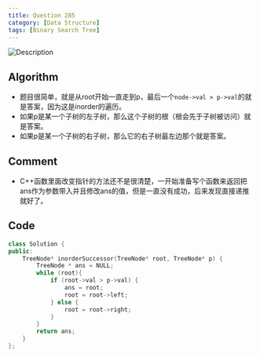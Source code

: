 ```yaml
---
title: Question 285
category: [Data Structure]
tags: [Binary Search Tree]
---
```


![Description](../Assets/Figure/question282.png)

## Algorithm 

- 题目很简单，就是从root开始一直走到p，最后一个`node->val > p->val`的就是答案，因为这是inorder的遍历。
- 如果p是某一个子树的左子树，那么这个子树的根（根会先于子树被访问）就是答案。
- 如果p是某一个子树的右子树，那么它的右子树最左边那个就是答案。


## Comment

- C++函数里面改变指针的方法还不是很清楚，一开始准备写个函数来返回把ans作为参数带入并且修改ans的值，但是一直没有成功，后来发现直接递推就好了。

## Code


```c++
class Solution {
public:
    TreeNode* inorderSuccessor(TreeNode* root, TreeNode* p) {
        TreeNode * ans = NULL;
        while (root){
            if (root->val > p->val) {
                ans = root;
                root = root->left;
            } else {
                root = root->right;
            }
        }
        return ans;
    }
};
```